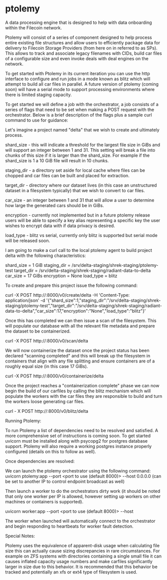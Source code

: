 # ptolemy
A data processing engine that is designed to help with data onboarding within 
the Filecoin network.

Ptolemy will consist of a series of component designed to help process entire 
existing file structures and allow users to efficiently package data for 
delivery to Filecoin Storage Providers (from here on in referred to as SPs).  
This allows to track and associate legacy filenames with CIDs, build car files 
of a configurable size and even invoke deals with deal engines on the network.

To get started with Ptolemy in its current iteration you can use the http 
interface to configure and run jobs in a mode known as blitz which will attempt
to build all car files in parallel.  A future version of ptolemy (coming soon)
will have a serial mode to support processing environments where there is 
limited staging capacity.

To get started we will define a job with the orchestrator, a job consists of a 
series of flags that need to be set when making a POST request with the 
orchestrator.  Below is a brief description of the flags plus a sample curl
command to use for guidance:

Let's imagine a project named "delta" that we wish to create and ultimately
process.

shard_size - this will indicate a threshold for the largest file size in GiBs
and will support an integer between 1 and 31.  This setting will break a file
into chunks of this size if it is larger than the shard_size.  For example if
the shard_size is 1 a 10 GiB file will result in 10 chunks.

staging_dir - a directory set aside for local cache where files can be chopped
and car files can be built and placed for extraction.

target_dir - directory where our dataset lives (in this case an unstructured
dataset in a filesystem typically) that we wish to convert to car files.

car_size - an integer between 1 and 31 that will allow a user to determine how
large the generated cars should be in GiBs.

encryption - currently not implemented but in a future ptolemy release users 
will be able to specify a key alias representing a specific key the user 
wishes to encrypt data with if data privacy is desired.

load_type - blitz vs serial, currently only blitz is supported but serial 
mode will be released soon.

I am going to make a curl call to the local ptolemy agent to build project
delta with the following characteristics:

shard_size = 1 GiB
staging_dir = /srv/delta-staging/shrek-staging/ptolemy-test
target_dir = /srv/delta-staging/shrek-staging/radiant-data-to-delta
car_size = 17 GiBs
encryption = None
load_type = blitz

To create and prepare this project issue the following command:

curl -X POST http://<ptolemy ip address>:8000/v0/create/delta -H 'Content-Type: application/json' -d '{"shard_size":1,"staging_dir":"/srv/delta-staging/shrek-staging/ptolemy-test","target_dir":"/srv/delta-staging/shrek-staging/radiant-data-to-delta","car_size":17,"encryption":"None","load_type":"blitz"}'

Once this has completed we can then issue a scan of the filesystem.  This will
populate our database with all the relevant file metadata and prepare the 
dataset to be containerized.

curl -X POST http://<ptolemy ip address>:8000/v0/scan/delta

We will now containerize the dataset once the project status has been declared 
"scanning completed" and this will break up the filesystem in containers
that align with any file splitting and ensure containers are of a roughly equal
size (in this case 17 GiBs).

curl -X POST http://<ptolemy ip address>:8000/v0/containerize/delta

Once the project reaches a "containerization complete" phase we can now begin
the build of our carfiles by calling the blitz mechanism which will populate
the workers with the car files they are responsible to build and turn the 
workers loose generating car files.

curl - X POST http://<ptolemy ip address>:8000/v0/blitz/delta

Running Ptolemy:

To run Ptolemy a list of dependencies need to be resolved and satisfied.  A 
more comprehensive set of instructions is coming soon.  To get started uvicorn
must be installed along with psycopg2 for postgres database support.  Ptolemy 
will also require a working postgres instance properly configured (details 
on this to follow as well).

Once dependencies are resolved:

We can launch the ptolemy orchestrator using the following command:
uvicorn ptolemy:app --port <port to use (default 8000)> --host 0.0.0.0 (can be
set to another IP to control endpoint broadcast as well)

Then launch a worker to do the orchestrators dirty work (it should be noted
that only one worker per IP is allowed, however setting up workers on other
machines or containers is supported).

uvicorn worker:app --port <port to use (default 8000)> --host <machine IP>

The worker when launched will automatically connect to the orchestrator and 
begin responding to heartbeats for worker fault detection.

Special Notes:

Ptolemy uses the equivalence of apparent-disk usage when calculating file size
this can actually cause sizing discrepancies in rare circumstances.  For 
example on ZFS systems with directories containing a single small file it 
can causes inflated capacity usage numbers and make carfiles significantly 
larger in size due to this behavior.  It is recommended that this behavior be 
tracked and potentially an xfs or ext4 type of filesystem is used.


